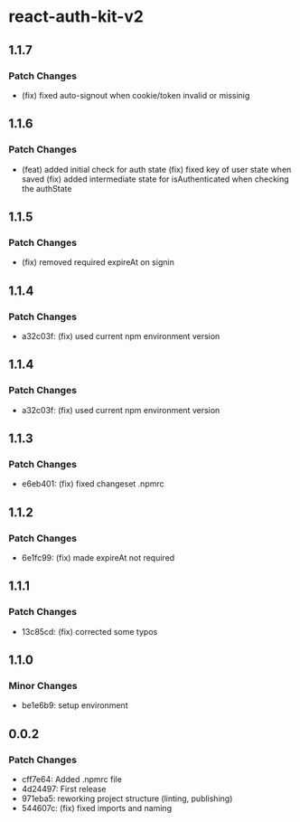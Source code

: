 # react-auth-kit-v2

## 1.1.7

### Patch Changes

- (fix) fixed auto-signout when cookie/token invalid or missinig

## 1.1.6

### Patch Changes

- (feat) added initial check for auth state
  (fix) fixed key of user state when saved
  (fix) added intermediate state for isAuthenticated when checking the authState

## 1.1.5

### Patch Changes

- (fix) removed required expireAt on signin

## 1.1.4

### Patch Changes

- a32c03f: (fix) used current npm environment version

## 1.1.4

### Patch Changes

- a32c03f: (fix) used current npm environment version

## 1.1.3

### Patch Changes

- e6eb401: (fix) fixed changeset .npmrc

## 1.1.2

### Patch Changes

- 6e1fc99: (fix) made expireAt not required

## 1.1.1

### Patch Changes

- 13c85cd: (fix) corrected some typos

## 1.1.0

### Minor Changes

- be1e6b9: setup environment

## 0.0.2

### Patch Changes

- cff7e64: Added .npmrc file
- 4d24497: First release
- 971eba5: reworking project structure (linting, publishing)
- 544607c: (fix) fixed imports and naming
